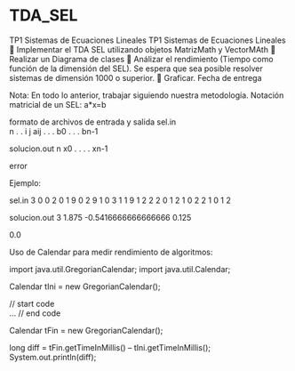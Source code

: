# TDA_SEL
TP1 Sistemas de Ecuaciones Lineales
TP1 Sistemas de Ecuaciones Lineales
	Implementar el TDA SEL utilizando objetos MatrizMath y VectorMAth
	Realizar un Diagrama de clases
	Análizar el rendimiento (Tiempo como función de la dimensión del SEL). 
Se espera que sea posible resolver sistemas de dimensión 1000 o superior. 
	Graficar.
Fecha de entrega

Nota: En todo lo anterior, trabajar siguiendo nuestra metodología. 
Notación matricial de un SEL:  a*x=b

formato de archivos de entrada y salida
sel.in	 
 n
.
.
i j aij
.
.
.
b0
.
.
.
bn-1	 

solucion.out
n
x0
.
.
.
.
xn-1

error

Ejemplo:

 sel.in	
 3
0 0 2
0 1 9
0 2 9
1 0 3
1 1 9
1 2 2
2 0 1
2 1 0
2 2 1
0
1
2	 

solucion.out
3
1.875
-0.5416666666666666
0.125

0.0




Uso de Calendar para medir rendimiento de algoritmos:

import java.util.GregorianCalendar;
import java.util.Calendar;

Calendar tIni = new GregorianCalendar();

// start code      
…
// end code

Calendar tFin = new GregorianCalendar();

long diff = tFin.getTimeInMillis() – tIni.getTimeInMillis();
System.out.println(diff);


